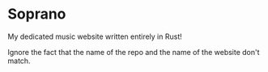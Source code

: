 # Soprano

My dedicated music website written entirely in Rust!

Ignore the fact that the name of the repo and the name of the website don't match.
